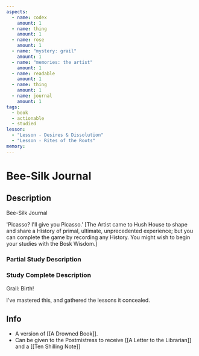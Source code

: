 ```yaml
---
aspects:
  - name: codex
    amount: 1
  - name: thing
    amount: 1
  - name: rose
    amount: 1
  - name: "mystery: grail"
    amount: 1
  - name: "memories: the artist"
    amount: 1
  - name: readable
    amount: 1
  - name: thing
    amount: 1
  - name: journal
    amount: 1
tags:
  - book
  - actionable
  - studied
lesson:
  - "Lesson - Desires & Dissolution"
  - "Lesson - Rites of the Roots"
memory: 
---
```


# Bee-Silk Journal

## Description
Bee-Silk Journal

'Picasso? I'll give you Picasso.' [The Artist came to Hush House to shape and share a History of primal, ultimate, unprecedented experience; but you can complete the game by recording any History. You might wish to begin your studies with the Bosk Wisdom.]
### Partial Study Description

### Study Complete Description
Grail: Birth!

I've mastered this, and gathered the lessons it concealed.
## Info
- A version of [[A Drowned Book]].
- Can be given to the Postmistress to receive [[A Letter to the Librarian]] and a [[Ten Shilling Note]]